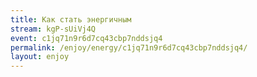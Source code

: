 ```yaml
---
title: Как стать энергичным
stream: kgP-sUiVj4Q
event: c1jq71n9r6d7cq43cbp7nddsjq4
permalink: /enjoy/energy/c1jq71n9r6d7cq43cbp7nddsjq4/
layout: enjoy
---
```

